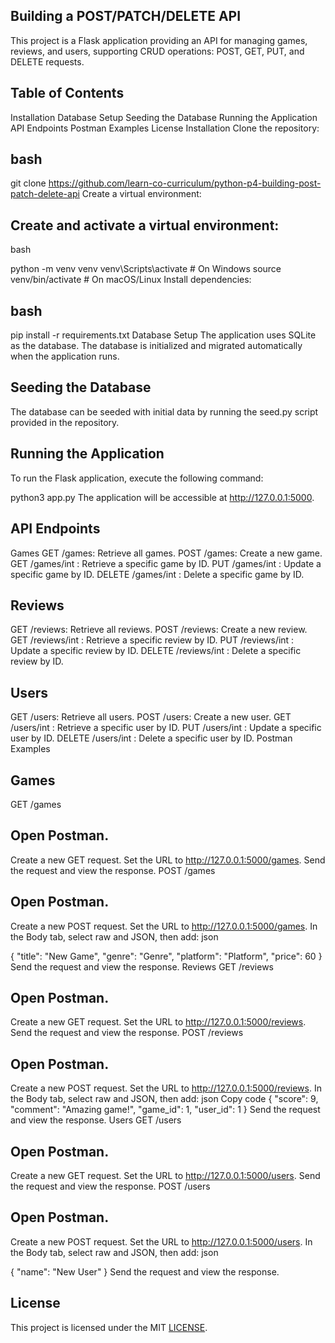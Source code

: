 ## Building a POST/PATCH/DELETE API
This project is a Flask application providing an API for managing games, reviews, and users, supporting CRUD operations: POST, GET, PUT, and DELETE requests.

## Table of Contents
Installation
Database Setup
Seeding the Database
Running the Application
API Endpoints
Postman Examples
License
Installation
Clone the repository:

## bash

git clone https://github.com/learn-co-curriculum/python-p4-building-post-patch-delete-api
Create a virtual environment:

## Create and activate a virtual environment:
bash

python -m venv venv
venv\Scripts\activate    # On Windows
source venv/bin/activate # On macOS/Linux
Install dependencies:

## bash

pip install -r requirements.txt
Database Setup
The application uses SQLite as the database. The database is initialized and migrated automatically when the application runs.

## Seeding the Database
The database can be seeded with initial data by running the seed.py script provided in the repository.

## Running the Application
To run the Flask application, execute the following command:

python3 app.py
The application will be accessible at http://127.0.0.1:5000.

## API Endpoints
Games
GET /games: Retrieve all games.
POST /games: Create a new game.
GET /games/int
: Retrieve a specific game by ID.
PUT /games/int
: Update a specific game by ID.
DELETE /games/int
: Delete a specific game by ID.
## Reviews
GET /reviews: Retrieve all reviews.
POST /reviews: Create a new review.
GET /reviews/int
: Retrieve a specific review by ID.
PUT /reviews/int
: Update a specific review by ID.
DELETE /reviews/int
: Delete a specific review by ID.
## Users
GET /users: Retrieve all users.
POST /users: Create a new user.
GET /users/int
: Retrieve a specific user by ID.
PUT /users/int
: Update a specific user by ID.
DELETE /users/int
: Delete a specific user by ID.
Postman Examples
## Games
GET /games

## Open Postman.
Create a new GET request.
Set the URL to http://127.0.0.1:5000/games.
Send the request and view the response.
POST /games
## Open Postman.
Create a new POST request.
Set the URL to http://127.0.0.1:5000/games.
In the Body tab, select raw and JSON, then add:
json

{
    "title": "New Game",
    "genre": "Genre",
    "platform": "Platform",
    "price": 60
}
Send the request and view the response.
Reviews
GET /reviews

## Open Postman.
Create a new GET request.
Set the URL to http://127.0.0.1:5000/reviews.
Send the request and view the response.
POST /reviews

## Open Postman.
Create a new POST request.
Set the URL to http://127.0.0.1:5000/reviews.
In the Body tab, select raw and JSON, then add:
json
Copy code
{
    "score": 9,
    "comment": "Amazing game!",
    "game_id": 1,
    "user_id": 1
}
Send the request and view the response.
Users
GET /users

## Open Postman.
Create a new GET request.
Set the URL to http://127.0.0.1:5000/users.
Send the request and view the response.
POST /users
## Open Postman.
Create a new POST request.
Set the URL to http://127.0.0.1:5000/users.
In the Body tab, select raw and JSON, then add:
json

{
    "name": "New User"
}
Send the request and view the response.
## License
This project is licensed under the MIT [LICENSE](LICENSE).